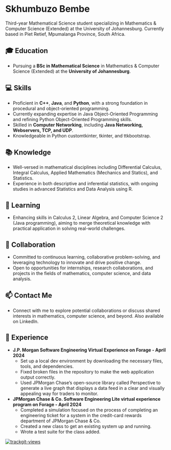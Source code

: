 # Skhumbuzo Bembe
Third-year Mathematical Science student specializing in Mathematics & Computer Science (Extended) at the University of Johannesburg. Currently based in Piet Retief, Mpumalanga Province, South Africa.

## 🎓 Education
- Pursuing a **BSc in Mathematical Science** in Mathematics & Computer Science (Extended) at the **University of Johannesburg**.

## 💻 Skills
- Proficient in **C++**, **Java**, and **Python**, with a strong foundation in procedural and object-oriented programming.
- Currently expanding expertise in Java Object-Oriented Programming and refining Python Object-Oriented Programming skills.
- Skilled in **Computer Networking**, including **Java Networking, Webservers, TCP, and UDP**.
- Knowledgeable in Python customtkinter, tkinter, and ttkbootstrap.

## 📚 Knowledge
- Well-versed in mathematical disciplines including Differential Calculus, Integral Calculus, Applied Mathematics (Mechanics and Statics), and Statistics.
- Experience in both descriptive and inferential statistics, with ongoing studies in advanced Statistics and Data Analysis using R.

## 🌱 Learning
- Enhancing skills in Calculus 2, Linear Algebra, and Computer Science 2 (Java programming), aiming to merge theoretical knowledge with practical application in solving real-world challenges.

## 👯 Collaboration
- Committed to continuous learning, collaborative problem-solving, and leveraging technology to innovate and drive positive change.
- Open to opportunities for internships, research collaborations, and projects in the fields of mathematics, computer science, and data analysis.

## 📫 Contact Me
- Connect with me to explore potential collaborations or discuss shared interests in mathematics, computer science, and beyond. Also available on LinkedIn.

## 🚀 Experience
- **J.P. Morgan Software Engineering Virtual Experience on Forage - April 2024**
    - Set up a local dev environment by downloading the necessary files, tools, and dependencies.
    - Fixed broken files in the repository to make the web application output correctly.
    - Used JPMorgan Chase’s open-source library called Perspective to generate a live graph that displays a data feed in a clear and visually appealing way for traders to monitor.
- **JPMorgan Chase & Co. Software Engineering Lite virtual experience program on Forage - April 2024**
    - Completed a simulation focused on the process of completing an engineering ticket for a system in the credit-card rewards department of JPMorgan Chase & Co.
    - Created a new class to get an existing system up and running.
    - Wrote a test suite for the class added.

<a href="https://trackgit.com">
<img src="https://us-central1-trackgit-analytics.cloudfunctions.net/token/ping/m48l0eq7vpprxdiy1xsm" alt="trackgit-views" />
</a>
